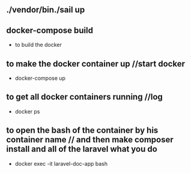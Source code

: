 ## ./vendor/bin./sail up

## docker-compose build
- to build the docker 

## to make the docker container up   //start docker 
- docker-compose up

## to get all docker containers running   //log 
- docker ps      


## to open the bash of the container by his container name    // and then make composer install and all of the laravel what you do 

- docker exec -it laravel-doc-app bash
